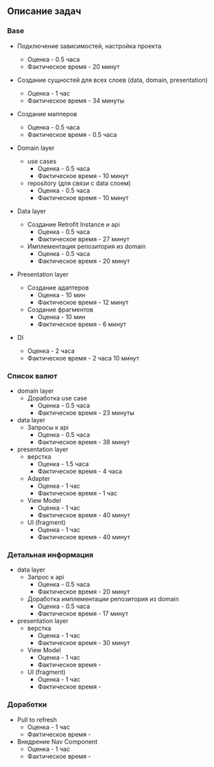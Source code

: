 ## Описание задач

### Base
  * Подключение зависимостей, настройка проекта
    * Оценка - 0.5 часа
    * Фактическое время -  20 минут
    
  * Создание сущностей для всех слоев (data, domain, presentation) 
    * Оценка - 1 час
    * Фактическое время - 34 минуты
    
  * Создание мапперов
    * Оценка - 0.5 часа
    * Фактическое время - 0.5 часа
    
  * Domain layer
    * use cases
      * Оценка - 0.5 часа
      * Фактическое время - 10 минут
    * repository (для связи с data слоем) 
      * Оценка - 0.5 часа
      * Фактическое время - 10 минут
    
  * Data layer
    * Создание Retrofit Instance и api
      * Оценка - 0.5 часа
      * Фактическое время - 27 минут
    * Имплементация репозитория из domain
      * Оценка - 0.5 часа
      * Фактическое время - 20 минут
  
  * Presentation layer
    * Создание адаптеров
      * Оценка - 10 мин
      * Фактическое время - 12 минут
    * Создание фрагментов
      * Оценка - 10 мин
      * Фактическое время - 6 минут

  * DI
    * Оценка - 2 часа
    * Фактическое время - 2 часа 10 минут

  
### Список валют
  * domain layer
    * Доработка use case
      * Оценка - 0.5 часа
      * Фактическое время - 23 минуты 
  * data layer
    * Запросы к api
      * Оценка - 0.5 часа
      * Фактическое время - 38 минут
  * presentation layer
    * верстка
      * Оценка - 1.5 часа
      * Фактическое время - 4 часа
    * Adapter
      * Оценка - 1 час
      * Фактическое время - 1 час
    * View Model
      * Оценка - 1 час
      * Фактическое время - 40 минут
    * UI (fragment)
      * Оценка - 1 час 
      * Фактическое время - 40 минут

### Детальная информация
  * data layer
    * Запрос к api
      * Оценка - 0.5 часа
      * Фактическое время - 20 минут
    * Доработка имплементации репозитория из domain
      * Оценка - 0.5 часа
      * Фактическое время - 17 минут
  * presentation layer
    * верстка
      * Оценка - 1 час
      * Фактическое время - 30 минут
    * View Model
      * Оценка - 1 час
      * Фактическое время - 
    * UI (fragment)
      * Оценка - 1 час
      * Фактическое время - 

### Доработки
  * Pull to refresh
    * Оценка - 1 час
    * Фактическое время -
  * Внедрение Nav Component
    *  Оценка - 1 час
    *  Фактическое время - 
